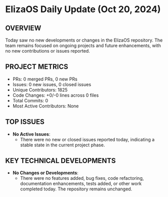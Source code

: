 # ElizaOS Daily Update (Oct 20, 2024)

## OVERVIEW 
Today saw no new developments or changes in the ElizaOS repository. The team remains focused on ongoing projects and future enhancements, with no new contributions or issues reported.

## PROJECT METRICS
- PRs: 0 merged PRs, 0 new PRs
- Issues: 0 new issues, 0 closed issues
- Unique Contributors: 1825
- Code Changes: +0/-0 lines across 0 files
- Total Commits: 0
- Most Active Contributors: None

## TOP ISSUES
- **No Active Issues**: 
  - There were no new or closed issues reported today, indicating a stable state in the current project phase.

## KEY TECHNICAL DEVELOPMENTS
- **No Changes or Developments**: 
  - There were no features added, bug fixes, code refactoring, documentation enhancements, tests added, or other work completed today. The repository remains unchanged.